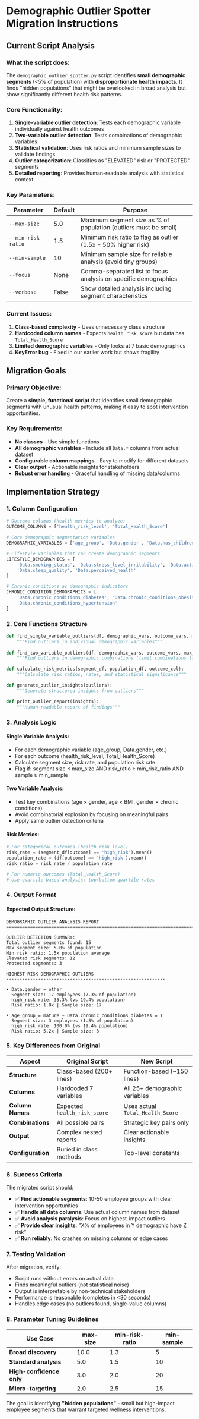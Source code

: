 # Demographic Outlier Spotter Migration Instructions

## Current Script Analysis

### What the script does:
The `demographic_outlier_spotter.py` script identifies **small demographic segments** (<5% of population) with **disproportionate health impacts**. It finds "hidden populations" that might be overlooked in broad analysis but show significantly different health risk patterns.

### Core Functionality:
1. **Single-variable outlier detection**: Tests each demographic variable individually against health outcomes
2. **Two-variable outlier detection**: Tests combinations of demographic variables  
3. **Statistical validation**: Uses risk ratios and minimum sample sizes to validate findings
4. **Outlier categorization**: Classifies as "ELEVATED" risk or "PROTECTED" segments
5. **Detailed reporting**: Provides human-readable analysis with statistical context

### Key Parameters:

| Parameter | Default | Purpose |
|-----------|---------|---------|
| `--max-size` | 5.0 | Maximum segment size as % of population (outliers must be small) |
| `--min-risk-ratio` | 1.5 | Minimum risk ratio to flag as outlier (1.5x = 50% higher risk) |
| `--min-sample` | 10 | Minimum sample size for reliable analysis (avoid tiny groups) |
| `--focus` | None | Comma-separated list to focus analysis on specific demographics |
| `--verbose` | False | Show detailed analysis including segment characteristics |

### Current Issues:
1. **Class-based complexity** - Uses unnecessary class structure  
2. **Hardcoded column names** - Expects `health_risk_score` but data has `Total_Health_Score`
3. **Limited demographic variables** - Only looks at 7 basic demographics
4. **KeyError bug** - Fixed in our earlier work but shows fragility

## Migration Goals

### Primary Objective:
Create a **simple, functional script** that identifies small demographic segments with unusual health patterns, making it easy to spot intervention opportunities.

### Key Requirements:
- **No classes** - Use simple functions
- **All demographic variables** - Include all `Data.*` columns from actual dataset
- **Configurable column mappings** - Easy to modify for different datasets
- **Clear output** - Actionable insights for stakeholders
- **Robust error handling** - Graceful handling of missing data/columns

## Implementation Strategy

### 1. Column Configuration
```python
# Outcome columns (health metrics to analyze)
OUTCOME_COLUMNS = ['health_risk_level', 'Total_Health_Score']

# Core demographic segmentation variables  
DEMOGRAPHIC_VARIABLES = ['age_group', 'Data.gender', 'Data.has_children', 'bmi_category']

# Lifestyle variables that can create demographic segments
LIFESTYLE_DEMOGRAPHICS = [
    'Data.smoking_status', 'Data.stress_level_irritability', 'Data.activity_level',
    'Data.sleep_quality', 'Data.perceived_health'
]

# Chronic conditions as demographic indicators
CHRONIC_CONDITION_DEMOGRAPHICS = [
    'Data.chronic_conditions_diabetes', 'Data.chronic_conditions_obesity',
    'Data.chronic_conditions_hypertension'
]
```

### 2. Core Functions Structure
```python
def find_single_variable_outliers(df, demographic_vars, outcome_vars, max_size_pct, min_risk_ratio, min_sample):
    """Find outliers in individual demographic variables"""
    
def find_two_variable_outliers(df, demographic_vars, outcome_vars, max_size_pct, min_risk_ratio, min_sample):
    """Find outliers in demographic combinations (limit combinations to avoid explosion)"""

def calculate_risk_metrics(segment_df, population_df, outcome_col):
    """Calculate risk ratios, rates, and statistical significance"""

def generate_outlier_insights(outliers):
    """Generate structured insights from outliers"""

def print_outlier_report(insights):
    """Human-readable report of findings"""
```

### 3. Analysis Logic

#### Single Variable Analysis:
- For each demographic variable (age_group, Data.gender, etc.)
- For each outcome (health_risk_level, Total_Health_Score)  
- Calculate segment size, risk rate, and population risk rate
- Flag if: segment size ≤ max_size AND risk_ratio ≥ min_risk_ratio AND sample ≥ min_sample

#### Two Variable Analysis:
- Test key combinations (age × gender, age × BMI, gender × chronic conditions)
- Avoid combinatorial explosion by focusing on meaningful pairs
- Apply same outlier detection criteria

#### Risk Metrics:
```python
# For categorical outcomes (health_risk_level)
risk_rate = (segment_df[outcome] == 'high_risk').mean()
population_rate = (df[outcome] == 'high_risk').mean() 
risk_ratio = risk_rate / population_rate

# For numeric outcomes (Total_Health_Score)  
# Use quartile-based analysis: top/bottom quartile rates
```

### 4. Output Format

#### Expected Output Structure:
```
DEMOGRAPHIC OUTLIER ANALYSIS REPORT
================================================================================

OUTLIER DETECTION SUMMARY:
Total outlier segments found: 15
Max segment size: 5.0% of population
Min risk ratio: 1.5x population average
Elevated risk segments: 12
Protected segments: 3

HIGHEST RISK DEMOGRAPHIC OUTLIERS
------------------------------------------------------------

• Data.gender = other
  Segment size: 17 employees (7.3% of population) 
  high_risk rate: 35.3% (vs 19.4% population)
  Risk ratio: 1.8x | Sample size: 17

• age_group = mature + Data.chronic_conditions_diabetes = 1
  Segment size: 3 employees (1.3% of population)
  high_risk rate: 100.0% (vs 19.4% population)  
  Risk ratio: 5.2x | Sample size: 3
```

### 5. Key Differences from Original

| Aspect | Original Script | New Script |
|--------|----------------|------------|
| **Structure** | Class-based (200+ lines) | Function-based (~150 lines) |
| **Columns** | Hardcoded 7 variables | All 25+ demographic variables |
| **Column Names** | Expected `health_risk_score` | Uses actual `Total_Health_Score` |
| **Combinations** | All possible pairs | Strategic key pairs only |
| **Output** | Complex nested reports | Clear actionable insights |
| **Configuration** | Buried in class methods | Top-level constants |

### 6. Success Criteria

The migrated script should:
- ✅ **Find actionable segments**: 10-50 employee groups with clear intervention opportunities  
- ✅ **Handle all data columns**: Use actual column names from dataset
- ✅ **Avoid analysis paralysis**: Focus on highest-impact outliers
- ✅ **Provide clear insights**: "X% of employees in Y demographic have Z risk"
- ✅ **Run reliably**: No crashes on missing columns or edge cases

### 7. Testing Validation

After migration, verify:
- Script runs without errors on actual data
- Finds meaningful outliers (not statistical noise)
- Output is interpretable by non-technical stakeholders  
- Performance is reasonable (completes in <30 seconds)
- Handles edge cases (no outliers found, single-value columns)

### 8. Parameter Tuning Guidelines

| Use Case | max-size | min-risk-ratio | min-sample |
|----------|----------|---------------|-------------|
| **Broad discovery** | 10.0 | 1.3 | 5 |
| **Standard analysis** | 5.0 | 1.5 | 10 |  
| **High-confidence only** | 3.0 | 2.0 | 20 |
| **Micro-targeting** | 2.0 | 2.5 | 15 |

The goal is identifying **"hidden populations"** - small but high-impact employee segments that warrant targeted wellness interventions.